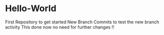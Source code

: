 # Hello-World
First Repository to get started
New Branch Commits to test the new branch activity
This done now no need for further changes !!
